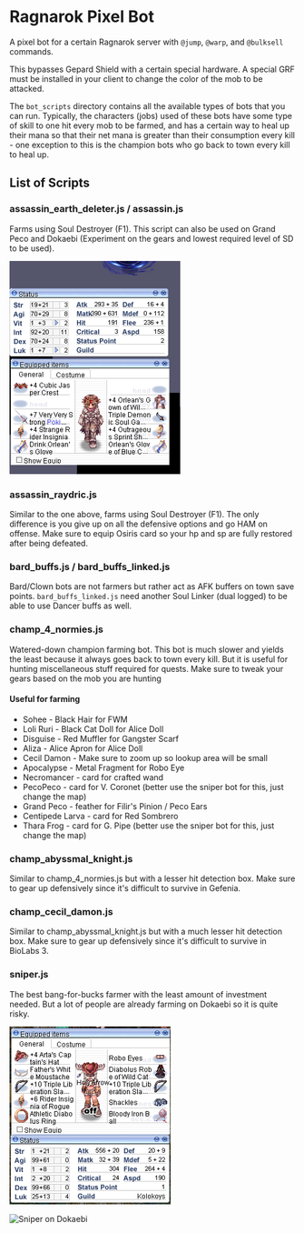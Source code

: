 # Ragnarok Pixel Bot

A pixel bot for a certain Ragnarok server with `@jump`, `@warp`, and `@bulksell` commands.

This bypasses Gepard Shield with a certain special hardware. A special GRF must be installed in your client to change the color of the mob to be attacked.

The `bot_scripts` directory contains all the available types of bots that you can run. Typically, the characters (jobs) used of these bots have some type of skill to one hit every mob to be farmed, and has a certain way to heal up their mana so that their net mana is greater than their consumption every kill - one exception to this is the champion bots who go back to town every kill to heal up.

## List of Scripts

### assassin_earth_deleter.js / assassin.js

Farms using Soul Destroyer (F1). This script can also be used on Grand Peco and Dokaebi (Experiment on the gears and lowest required level of SD to be used).

![alt text](docs/media/assassin_earth_deleter.png)

### assassin_raydric.js

Similar to the one above, farms using Soul Destroyer (F1). The only difference is you give up on all the defensive options and go HAM on offense. Make sure to equip Osiris card so your hp and sp are fully restored after being defeated.

### bard_buffs.js / bard_buffs_linked.js

Bard/Clown bots are not farmers but rather act as AFK buffers on town save points. `bard_buffs_linked.js` need another Soul Linker (dual logged) to be able to use Dancer buffs as well.

### champ_4_normies.js

Watered-down champion farming bot. This bot is much slower and yields the least because it always goes back to town every kill. But it is useful for hunting miscellaneous stuff required for quests. Make sure to tweak your gears based on the mob you are hunting

#### Useful for farming

- Sohee - Black Hair for FWM
- Loli Ruri - Black Cat Doll for Alice Doll
- Disguise - Red Muffler for Gangster Scarf
- Aliza - Alice Apron for Alice Doll
- Cecil Damon - Make sure to zoom up so lookup area will be small
- Apocalypse - Metal Fragment for Robo Eye
- Necromancer - card for crafted wand
- PecoPeco - card for V. Coronet (better use the sniper bot for this, just change the map)
- Grand Peco - feather for Filir's Pinion / Peco Ears
- Centipede Larva - card for Red Sombrero
- Thara Frog - card for G. Pipe (better use the sniper bot for this, just change the map)

### champ_abyssmal_knight.js

Similar to champ_4_normies.js but with a lesser hit detection box. Make sure to gear up defensively since it's difficult to survive in Gefenia.

### champ_cecil_damon.js

Similar to champ_abyssmal_knight.js but with a much lesser hit detection box. Make sure to gear up defensively since it's difficult to survive in BioLabs 3.

### sniper.js

The best bang-for-bucks farmer with the least amount of investment needed. But a lot of people are already farming on Dokaebi so it is quite risky.

![Dokaebi build](docs/media/sniper_dokaebi_build.png)

![Sniper on Dokaebi](docs/media/sniper.gif)
